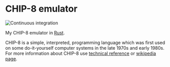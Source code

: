 # CHIP-8 emulator
![Continuous integration](https://github.com/opilar/chip-8-emulator/workflows/Continuous%20integration/badge.svg)

My CHIP-8 emulator in [Rust](https://github.com/rust-lang/rust).

CHIP-8 is a simple, interpreted, programming language which was first used on some do-it-yourself computer systems in the late 1970s and early 1980s. For more information about CHIP-8 use [technical reference](http://devernay.free.fr/hacks/chip8/C8TECH10.HTM) or [wikipedia page](https://en.wikipedia.org/wiki/CHIP-8).
